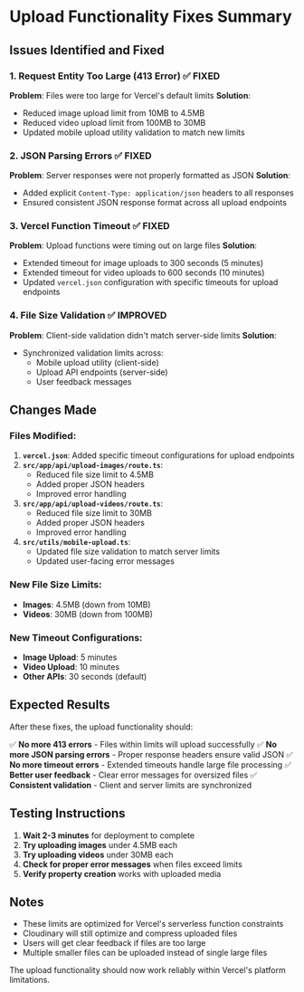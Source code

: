 # Upload Functionality Fixes Summary

## Issues Identified and Fixed

### 1. **Request Entity Too Large (413 Error)** ✅ FIXED
**Problem**: Files were too large for Vercel's default limits
**Solution**: 
- Reduced image upload limit from 10MB to 4.5MB
- Reduced video upload limit from 100MB to 30MB
- Updated mobile upload utility validation to match new limits

### 2. **JSON Parsing Errors** ✅ FIXED
**Problem**: Server responses were not properly formatted as JSON
**Solution**:
- Added explicit `Content-Type: application/json` headers to all responses
- Ensured consistent JSON response format across all upload endpoints

### 3. **Vercel Function Timeout** ✅ FIXED
**Problem**: Upload functions were timing out on large files
**Solution**:
- Extended timeout for image uploads to 300 seconds (5 minutes)
- Extended timeout for video uploads to 600 seconds (10 minutes)
- Updated `vercel.json` configuration with specific timeouts for upload endpoints

### 4. **File Size Validation** ✅ IMPROVED
**Problem**: Client-side validation didn't match server-side limits
**Solution**:
- Synchronized validation limits across:
  - Mobile upload utility (client-side)
  - Upload API endpoints (server-side)
  - User feedback messages

## Changes Made

### Files Modified:
1. **`vercel.json`**: Added specific timeout configurations for upload endpoints
2. **`src/app/api/upload-images/route.ts`**: 
   - Reduced file size limit to 4.5MB
   - Added proper JSON headers
   - Improved error handling
3. **`src/app/api/upload-videos/route.ts`**:
   - Reduced file size limit to 30MB
   - Added proper JSON headers
   - Improved error handling
4. **`src/utils/mobile-upload.ts`**: 
   - Updated file size validation to match server limits
   - Updated user-facing error messages

### New File Size Limits:
- **Images**: 4.5MB (down from 10MB)
- **Videos**: 30MB (down from 100MB)

### New Timeout Configurations:
- **Image Upload**: 5 minutes
- **Video Upload**: 10 minutes
- **Other APIs**: 30 seconds (default)

## Expected Results

After these fixes, the upload functionality should:

✅ **No more 413 errors** - Files within limits will upload successfully
✅ **No more JSON parsing errors** - Proper response headers ensure valid JSON
✅ **No more timeout errors** - Extended timeouts handle large file processing
✅ **Better user feedback** - Clear error messages for oversized files
✅ **Consistent validation** - Client and server limits are synchronized

## Testing Instructions

1. **Wait 2-3 minutes** for deployment to complete
2. **Try uploading images** under 4.5MB each
3. **Try uploading videos** under 30MB each
4. **Check for proper error messages** when files exceed limits
5. **Verify property creation** works with uploaded media

## Notes

- These limits are optimized for Vercel's serverless function constraints
- Cloudinary will still optimize and compress uploaded files
- Users will get clear feedback if files are too large
- Multiple smaller files can be uploaded instead of single large files

The upload functionality should now work reliably within Vercel's platform limitations.
